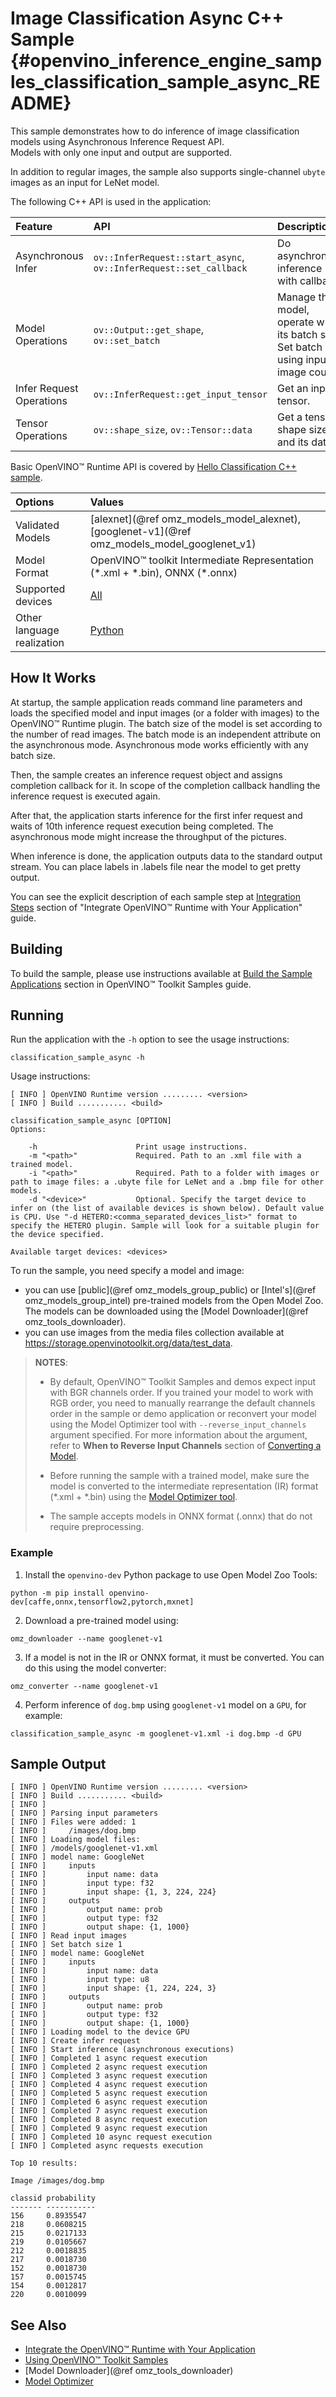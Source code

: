 # Image Classification Async C++ Sample {#openvino_inference_engine_samples_classification_sample_async_README}

This sample demonstrates how to do inference of image classification models using Asynchronous Inference Request API.  
Models with only one input and output are supported.

In addition to regular images, the sample also supports single-channel `ubyte` images as an input for LeNet model.

The following C++ API is used in the application:

| Feature | API | Description |
| :--- | :--- | :--- |
| Asynchronous Infer | `ov::InferRequest::start_async`, `ov::InferRequest::set_callback` | Do asynchronous inference with callback. |
| Model Operations | `ov::Output::get_shape`, `ov::set_batch` |  Manage the model, operate with its batch size. Set batch size using input image count. |
| Infer Request Operations | `ov::InferRequest::get_input_tensor` | Get an input tensor. |
| Tensor Operations | `ov::shape_size`, `ov::Tensor::data` | Get a tensor shape size and its data. |

Basic OpenVINO™ Runtime API is covered by [Hello Classification C++ sample](../hello_classification/README.md).

| Options | Values |
| :--- | :--- |
| Validated Models | [alexnet](@ref omz_models_model_alexnet), [googlenet-v1](@ref omz_models_model_googlenet_v1) |
| Model Format | OpenVINO™ toolkit Intermediate Representation (\*.xml + \*.bin), ONNX (\*.onnx) |
| Supported devices | [All](../../../docs/OV_Runtime_UG/supported_plugins/Supported_Devices.md) |
| Other language realization | [Python](../../../samples/python/classification_sample_async/README.md) |

## How It Works

At startup, the sample application reads command line parameters and loads the specified model and input images (or a
folder with images) to the OpenVINO™ Runtime plugin. The batch size of the model is set according to the number of read images. The batch mode is an independent attribute on the asynchronous mode. Asynchronous mode works efficiently with any batch size.

Then, the sample creates an inference request object and assigns completion callback for it. In scope of the completion callback
handling the inference request is executed again.

After that, the application starts inference for the first infer request and waits of 10th inference request execution being completed. The asynchronous mode might increase the throughput of the pictures.

When inference is done, the application outputs data to the standard output stream. You can place labels in .labels file near the model to get pretty output.

You can see the explicit description of
each sample step at [Integration Steps](../../../docs/OV_Runtime_UG/Integrate_with_customer_application.md) section of "Integrate OpenVINO™ Runtime with Your Application" guide.

## Building

To build the sample, please use instructions available at [Build the Sample Applications](../../../docs/OV_Runtime_UG/Samples_Overview.md) section in OpenVINO™ Toolkit Samples guide.

## Running

Run the application with the `-h` option to see the usage instructions:

```
classification_sample_async -h
```

Usage instructions:

```
[ INFO ] OpenVINO Runtime version ......... <version>
[ INFO ] Build ........... <build>

classification_sample_async [OPTION]
Options:

    -h                      Print usage instructions.
    -m "<path>"             Required. Path to an .xml file with a trained model.
    -i "<path>"             Required. Path to a folder with images or path to image files: a .ubyte file for LeNet and a .bmp file for other models.
    -d "<device>"           Optional. Specify the target device to infer on (the list of available devices is shown below). Default value is CPU. Use "-d HETERO:<comma_separated_devices_list>" format to specify the HETERO plugin. Sample will look for a suitable plugin for the device specified.

Available target devices: <devices>
```

To run the sample, you need specify a model and image:

- you can use [public](@ref omz_models_group_public) or [Intel's](@ref omz_models_group_intel) pre-trained models from the Open Model Zoo. The models can be downloaded using the [Model Downloader](@ref omz_tools_downloader).
- you can use images from the media files collection available at https://storage.openvinotoolkit.org/data/test_data.

> **NOTES**:
>
> - By default, OpenVINO™ Toolkit Samples and demos expect input with BGR channels order. If you trained your model to work with RGB order, you need to manually rearrange the default channels order in the sample or demo application or reconvert your model using the Model Optimizer tool with `--reverse_input_channels` argument specified. For more information about the argument, refer to **When to Reverse Input Channels** section of [Converting a Model](../../../docs/MO_DG/prepare_model/convert_model/Converting_Model.md).
>
> - Before running the sample with a trained model, make sure the model is converted to the intermediate representation (IR) format (\*.xml + \*.bin) using the [Model Optimizer tool](../../../docs/MO_DG/Deep_Learning_Model_Optimizer_DevGuide.md).
>
> - The sample accepts models in ONNX format (.onnx) that do not require preprocessing.

### Example

1. Install the `openvino-dev` Python package to use Open Model Zoo Tools:

```
python -m pip install openvino-dev[caffe,onnx,tensorflow2,pytorch,mxnet]
```

2. Download a pre-trained model using:

```
omz_downloader --name googlenet-v1
```

3. If a model is not in the IR or ONNX format, it must be converted. You can do this using the model converter:

```
omz_converter --name googlenet-v1
```

4. Perform inference of `dog.bmp` using `googlenet-v1` model on a `GPU`, for example:

```
classification_sample_async -m googlenet-v1.xml -i dog.bmp -d GPU
```

## Sample Output

```
[ INFO ] OpenVINO Runtime version ......... <version>
[ INFO ] Build ........... <build>
[ INFO ]
[ INFO ] Parsing input parameters
[ INFO ] Files were added: 1
[ INFO ]     /images/dog.bmp
[ INFO ] Loading model files:
[ INFO ] /models/googlenet-v1.xml
[ INFO ] model name: GoogleNet
[ INFO ]     inputs
[ INFO ]         input name: data
[ INFO ]         input type: f32
[ INFO ]         input shape: {1, 3, 224, 224}
[ INFO ]     outputs
[ INFO ]         output name: prob
[ INFO ]         output type: f32
[ INFO ]         output shape: {1, 1000}
[ INFO ] Read input images
[ INFO ] Set batch size 1
[ INFO ] model name: GoogleNet
[ INFO ]     inputs
[ INFO ]         input name: data
[ INFO ]         input type: u8
[ INFO ]         input shape: {1, 224, 224, 3}
[ INFO ]     outputs
[ INFO ]         output name: prob
[ INFO ]         output type: f32
[ INFO ]         output shape: {1, 1000}
[ INFO ] Loading model to the device GPU
[ INFO ] Create infer request
[ INFO ] Start inference (asynchronous executions)
[ INFO ] Completed 1 async request execution
[ INFO ] Completed 2 async request execution
[ INFO ] Completed 3 async request execution
[ INFO ] Completed 4 async request execution
[ INFO ] Completed 5 async request execution
[ INFO ] Completed 6 async request execution
[ INFO ] Completed 7 async request execution
[ INFO ] Completed 8 async request execution
[ INFO ] Completed 9 async request execution
[ INFO ] Completed 10 async request execution
[ INFO ] Completed async requests execution

Top 10 results:

Image /images/dog.bmp

classid probability
------- -----------
156     0.8935547
218     0.0608215
215     0.0217133
219     0.0105667
212     0.0018835
217     0.0018730
152     0.0018730
157     0.0015745
154     0.0012817
220     0.0010099
```

## See Also

- [Integrate the OpenVINO™ Runtime with Your Application](../../../docs/OV_Runtime_UG/Integrate_with_customer_application.md)
- [Using OpenVINO™ Toolkit Samples](../../../docs/OV_Runtime_UG/Samples_Overview.md)
- [Model Downloader](@ref omz_tools_downloader)
- [Model Optimizer](../../../docs/MO_DG/Deep_Learning_Model_Optimizer_DevGuide.md)
